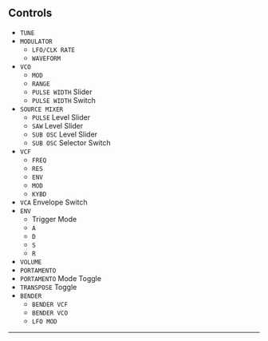 ## Controls

<article>

- `TUNE`
- `MODULATOR`
  - `LFO/CLK RATE`
  - `WAVEFORM`
- `VCO`
  - `MOD`
  - `RANGE`
  - `PULSE WIDTH` Slider
  - `PULSE WIDTH` Switch
- `SOURCE MIXER`
  - `PULSE` Level Slider
  - `SAW` Level Slider
  - `SUB OSC` Level Slider
  - `SUB OSC` Selector Switch
- `VCF`
  - `FREQ`
  - `RES`
  - `ENV`
  - `MOD`
  - `KYBD`
- `VCA` Envelope Switch
- `ENV`
  - Trigger Mode
  - `A`
  - `D`
  - `S`
  - `R`
- `VOLUME`
- `PORTAMENTO`
- `PORTAMENTO` Mode Toggle
- `TRANSPOSE` Toggle
- `BENDER`
  - `BENDER VCF`
  - `BENDER VCO`
  - `LFO MOD`

</article>

---
